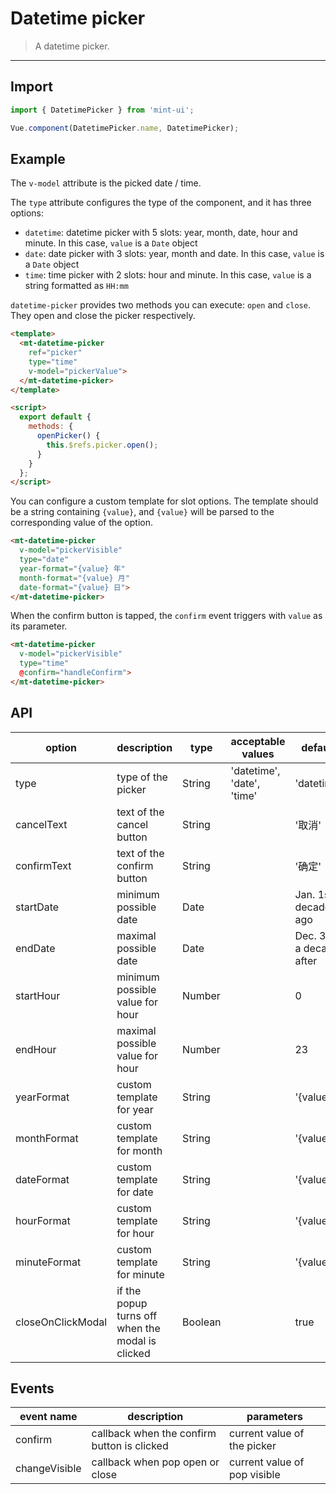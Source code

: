 # Datetime picker

> A datetime picker.

-------------

## Import

```javascript
import { DatetimePicker } from 'mint-ui';

Vue.component(DatetimePicker.name, DatetimePicker);
```

## Example

The `v-model` attribute is the picked date / time.

The `type` attribute configures the type of the component, and it has three options:
*  `datetime`: datetime picker with 5 slots: year, month, date, hour and minute. In this case, `value` is a `Date` object
*  `date`: date picker with 3 slots: year, month and date. In this case, `value` is a `Date` object
*  `time`: time picker with 2 slots: hour and minute. In this case, `value` is a string formatted as `HH:mm`

`datetime-picker` provides two methods you can execute: `open` and `close`. They open and close the picker respectively.

```html
<template>
  <mt-datetime-picker
    ref="picker"
    type="time"
    v-model="pickerValue">
  </mt-datetime-picker>
</template>

<script>
  export default {
    methods: {
      openPicker() {
        this.$refs.picker.open();
      }
    }
  };
</script>
```

You can configure a custom template for slot options. The template should be a string containing `{value}`, and `{value}` will be parsed to the corresponding value of the option.

```html
<mt-datetime-picker
  v-model="pickerVisible"
  type="date"
  year-format="{value} 年"
  month-format="{value} 月"
  date-format="{value} 日">
</mt-datetime-picker>
```

When the confirm button is tapped, the `confirm` event triggers with `value` as its parameter.

```html
<mt-datetime-picker
  v-model="pickerVisible"
  type="time"
  @confirm="handleConfirm">
</mt-datetime-picker>
```

## API
| option | description | type | acceptable values | default |
|------|-------|---------|-------|--------|
| type | type of the picker | String | 'datetime', 'date', 'time' | 'datetime' |
| cancelText | text of the cancel button | String | | '取消' |
| confirmText | text of the confirm button | String | | '确定' |
| startDate | minimum possible date | Date | | Jan. 1st a decade ago |
| endDate | maximal possible date | Date | | Dec. 31st a decade after |
| startHour | minimum possible value for hour | Number | | 0 |
| endHour | maximal possible value for hour | Number | | 23 |
| yearFormat | custom template for year | String | | '{value}' |
| monthFormat | custom template for month | String | | '{value}' |
| dateFormat | custom template for date | String | | '{value}' |
| hourFormat | custom template for hour | String | | '{value}' |
| minuteFormat | custom template for minute | String | | '{value}' |
| closeOnClickModal | if the popup turns off when the modal is clicked | Boolean | | true |
## Events
| event name | description | parameters |
|------|-------|---------|
| confirm | callback when the confirm button is clicked | current value of the picker |
| changeVisible | callback when pop open or close | current value of pop visible |
